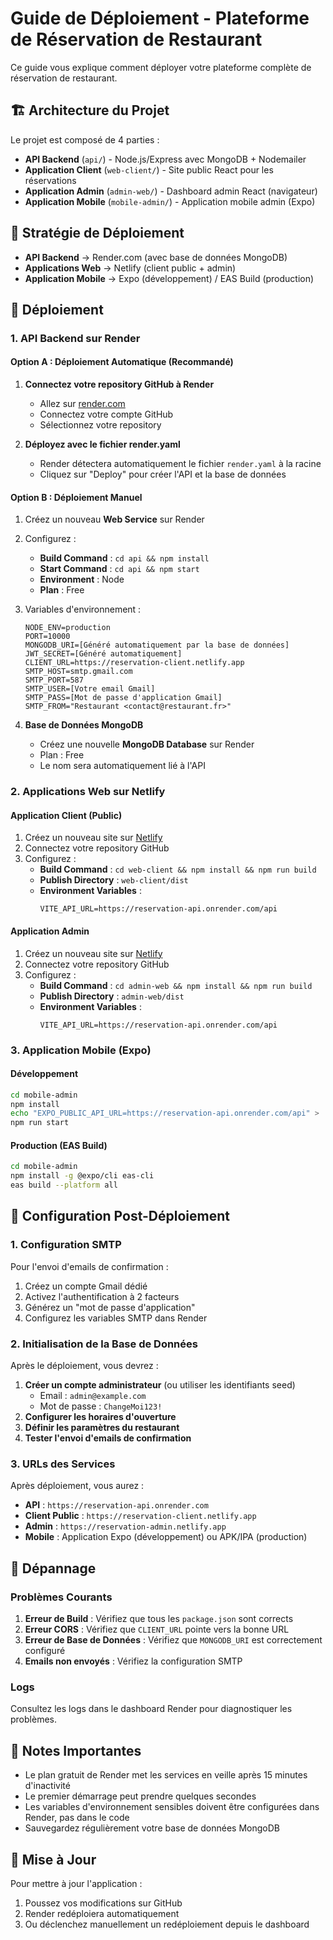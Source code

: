# Guide de Déploiement - Plateforme de Réservation de Restaurant

Ce guide vous explique comment déployer votre plateforme complète de réservation de restaurant.

## 🏗️ Architecture du Projet

Le projet est composé de 4 parties :
- **API Backend** (`api/`) - Node.js/Express avec MongoDB + Nodemailer
- **Application Client** (`web-client/`) - Site public React pour les réservations
- **Application Admin** (`admin-web/`) - Dashboard admin React (navigateur)
- **Application Mobile** (`mobile-admin/`) - Application mobile admin (Expo)

## 🎯 Stratégie de Déploiement

- **API Backend** → Render.com (avec base de données MongoDB)
- **Applications Web** → Netlify (client public + admin)
- **Application Mobile** → Expo (développement) / EAS Build (production)

## 🚀 Déploiement

### 1. API Backend sur Render

#### Option A : Déploiement Automatique (Recommandé)

1. **Connectez votre repository GitHub à Render**
   - Allez sur [render.com](https://render.com)
   - Connectez votre compte GitHub
   - Sélectionnez votre repository

2. **Déployez avec le fichier render.yaml**
   - Render détectera automatiquement le fichier `render.yaml` à la racine
   - Cliquez sur "Deploy" pour créer l'API et la base de données

#### Option B : Déploiement Manuel

1. Créez un nouveau **Web Service** sur Render
2. Configurez :
   - **Build Command** : `cd api && npm install`
   - **Start Command** : `cd api && npm start`
   - **Environment** : Node
   - **Plan** : Free

3. Variables d'environnement :
   ```
   NODE_ENV=production
   PORT=10000
   MONGODB_URI=[Généré automatiquement par la base de données]
   JWT_SECRET=[Généré automatiquement]
   CLIENT_URL=https://reservation-client.netlify.app
   SMTP_HOST=smtp.gmail.com
   SMTP_PORT=587
   SMTP_USER=[Votre email Gmail]
   SMTP_PASS=[Mot de passe d'application Gmail]
   SMTP_FROM="Restaurant <contact@restaurant.fr>"
   ```

4. **Base de Données MongoDB**
   - Créez une nouvelle **MongoDB Database** sur Render
   - Plan : Free
   - Le nom sera automatiquement lié à l'API

### 2. Applications Web sur Netlify

#### Application Client (Public)

1. Créez un nouveau site sur [Netlify](https://netlify.com)
2. Connectez votre repository GitHub
3. Configurez :
   - **Build Command** : `cd web-client && npm install && npm run build`
   - **Publish Directory** : `web-client/dist`
   - **Environment Variables** :
     ```
     VITE_API_URL=https://reservation-api.onrender.com/api
     ```

#### Application Admin

1. Créez un nouveau site sur [Netlify](https://netlify.com)
2. Connectez votre repository GitHub
3. Configurez :
   - **Build Command** : `cd admin-web && npm install && npm run build`
   - **Publish Directory** : `admin-web/dist`
   - **Environment Variables** :
     ```
     VITE_API_URL=https://reservation-api.onrender.com/api
     ```

### 3. Application Mobile (Expo)

#### Développement
```bash
cd mobile-admin
npm install
echo "EXPO_PUBLIC_API_URL=https://reservation-api.onrender.com/api" > .env
npm run start
```

#### Production (EAS Build)
```bash
cd mobile-admin
npm install -g @expo/cli eas-cli
eas build --platform all
```

## 🔧 Configuration Post-Déploiement

### 1. Configuration SMTP

Pour l'envoi d'emails de confirmation :
1. Créez un compte Gmail dédié
2. Activez l'authentification à 2 facteurs
3. Générez un "mot de passe d'application"
4. Configurez les variables SMTP dans Render

### 2. Initialisation de la Base de Données

Après le déploiement, vous devrez :
1. **Créer un compte administrateur** (ou utiliser les identifiants seed)
   - Email : `admin@example.com`
   - Mot de passe : `ChangeMoi123!`
2. **Configurer les horaires d'ouverture**
3. **Définir les paramètres du restaurant**
4. **Tester l'envoi d'emails de confirmation**

### 3. URLs des Services

Après déploiement, vous aurez :
- **API** : `https://reservation-api.onrender.com`
- **Client Public** : `https://reservation-client.netlify.app`
- **Admin** : `https://reservation-admin.netlify.app`
- **Mobile** : Application Expo (développement) ou APK/IPA (production)

## 🐛 Dépannage

### Problèmes Courants

1. **Erreur de Build** : Vérifiez que tous les `package.json` sont corrects
2. **Erreur CORS** : Vérifiez que `CLIENT_URL` pointe vers la bonne URL
3. **Erreur de Base de Données** : Vérifiez que `MONGODB_URI` est correctement configuré
4. **Emails non envoyés** : Vérifiez la configuration SMTP

### Logs

Consultez les logs dans le dashboard Render pour diagnostiquer les problèmes.

## 📝 Notes Importantes

- Le plan gratuit de Render met les services en veille après 15 minutes d'inactivité
- Le premier démarrage peut prendre quelques secondes
- Les variables d'environnement sensibles doivent être configurées dans Render, pas dans le code
- Sauvegardez régulièrement votre base de données MongoDB

## 🔄 Mise à Jour

Pour mettre à jour l'application :
1. Poussez vos modifications sur GitHub
2. Render redéploiera automatiquement
3. Ou déclenchez manuellement un redéploiement depuis le dashboard

